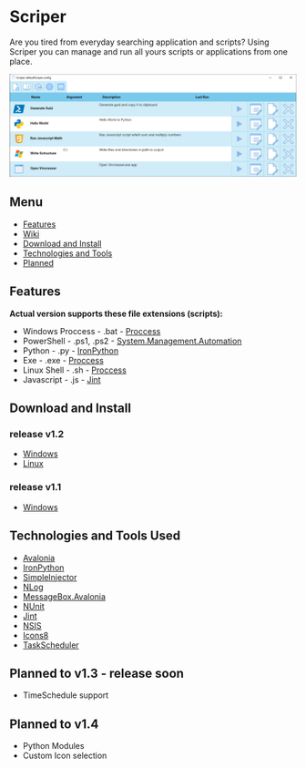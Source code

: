 # Scriper
Are you tired from everyday searching application and scripts? Using Scriper you can manage and run all yours scripts or applications from one place.

![Scriper Example](/Images/scriper.png)

## Menu
* [Features](#features)  
* [Wiki](https://github.com/Gramli/Scriper/wiki)    
* [Download and Install](#download-and-install)    
* [Technologies and Tools](#technologies-and-tools-used)  
* [Planned](#planned)

## Features
**Actual version supports these file extensions (scripts):**
* Windows Proccess - .bat - [Proccess](https://docs.microsoft.com/en-gb/dotnet/api/system.diagnostics.process?view=netcore-3.1)
* PowerShell - .ps1, .ps2 -  [System.Management.Automation](https://www.nuget.org/packages/Microsoft.PowerShell.SDK/)
* Python - .py - [IronPython](https://github.com/IronLanguages/ironpython2)
* Exe - .exe -  [Proccess](https://docs.microsoft.com/en-gb/dotnet/api/system.diagnostics.process?view=netcore-3.1)
* Linux Shell - .sh -  [Proccess](https://docs.microsoft.com/en-gb/dotnet/api/system.diagnostics.process?view=netcore-3.1)
* Javascript - .js - [Jint](https://github.com/sebastienros/jint)

## Download and Install
### release v1.2
* [Windows](https://github.com/Gramli/Scriper/releases/download/v1.2/ScriperInstaller.exe)
* [Linux](https://github.com/Gramli/Scriper/releases/download/v1.2/linux-x64-netcore3.1.7z)
### release v1.1
* [Windows](https://github.com/Gramli/Scriper/releases/download/v1.1/ScriperInstaller.exe)


## Technologies and Tools Used
* [Avalonia](https://github.com/AvaloniaUI/Avalonia)
* [IronPython](https://github.com/IronLanguages/ironpython2)
* [SimpleInjector](https://github.com/simpleinjector/SimpleInjector)
* [NLog](https://github.com/NLog/NLog)
* [MessageBox.Avalonia](https://github.com/AvaloniaUtils/MessageBox.Avalonia)
* [NUnit](https://github.com/nunit/nunit)
* [Jint](https://github.com/sebastienros/jint)
* [NSIS](https://nsis.sourceforge.io/Download)
* [Icons8](https://icons8.com)
* [TaskScheduler](https://github.com/dahall/TaskScheduler)

  
## Planned to v1.3 - release soon
* TimeSchedule support

## Planned to v1.4
* Python Modules
* Custom Icon selection

